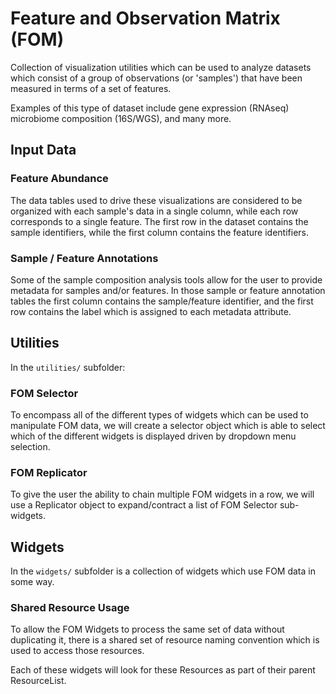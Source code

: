# Feature and Observation Matrix (FOM)

Collection of visualization utilities which can be used to analyze
datasets which consist of a group of observations (or 'samples') that
have been measured in terms of a set of features.

Examples of this type of dataset include gene expression (RNAseq)
microbiome composition (16S/WGS), and many more.

## Input Data

### Feature Abundance

The data tables used to drive these visualizations are considered
to be organized with each sample's data in a single column, while
each row corresponds to a single feature.
The first row in the dataset contains the sample identifiers,
while the first column contains the feature identifiers.

### Sample / Feature Annotations

Some of the sample composition analysis tools allow for the user
to provide metadata for samples and/or features.
In those sample or feature annotation tables the first column
contains the sample/feature identifier, and the first row contains
the label which is assigned to each metadata attribute.

## Utilities

In the `utilities/` subfolder:

### FOM Selector

To encompass all of the different types of widgets which can be used
to manipulate FOM data, we will create a selector object which is
able to select which of the different widgets is displayed driven by
dropdown menu selection.

### FOM Replicator

To give the user the ability to chain multiple FOM widgets in a
row, we will use a Replicator object to expand/contract a list
of FOM Selector sub-widgets.

## Widgets

In the `widgets/` subfolder is a collection of widgets which use
FOM data in some way.

### Shared Resource Usage

To allow the FOM Widgets to process the same set of data without
duplicating it, there is a shared set of resource naming convention
which is used to access those resources.

Each of these widgets will look for these Resources as part of
their parent ResourceList.
